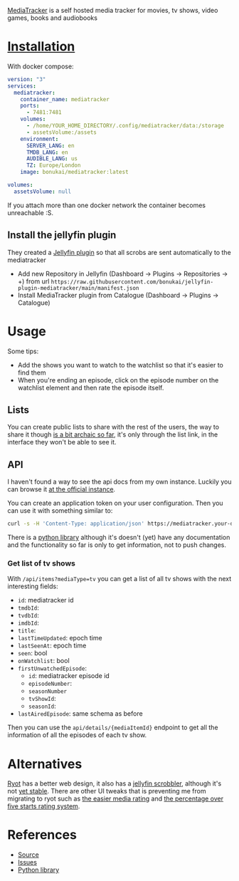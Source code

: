 [MediaTracker](https://github.com/bonukai/MediaTracker) is a self hosted media tracker for movies, tv shows, video games, books and audiobooks 

# [Installation](https://github.com/bonukai/MediaTracker#installation)

With docker compose:

```yaml
version: "3"
services:
  mediatracker:
    container_name: mediatracker
    ports:
      - 7481:7481
    volumes:
      - /home/YOUR_HOME_DIRECTORY/.config/mediatracker/data:/storage
      - assetsVolume:/assets
    environment:
      SERVER_LANG: en
      TMDB_LANG: en
      AUDIBLE_LANG: us
      TZ: Europe/London
    image: bonukai/mediatracker:latest

volumes:
  assetsVolume: null
```

If you attach more than one docker network the container becomes unreachable :S.

## Install the jellyfin plugin

They created a [Jellyfin plugin](https://github.com/bonukai/jellyfin-plugin-mediatracker) so that all scrobs are sent automatically to the mediatracker

- Add new Repository in Jellyfin (Dashboard -> Plugins -> Repositories -> +) from url `https://raw.githubusercontent.com/bonukai/jellyfin-plugin-mediatracker/main/manifest.json`
- Install MediaTracker plugin from Catalogue (Dashboard -> Plugins -> Catalogue)

# Usage

Some tips:

- Add the shows you want to watch to the watchlist so that it's easier to find them
- When you're ending an episode, click on the episode number on the watchlist element and then rate the episode itself.

## Lists

You can create public lists to share with the rest of the users, the way to share it though [is a bit archaic so far](https://github.com/bonukai/MediaTracker/issues/527), it's only through the list link, in the interface they won't be able to see it.

## API

I haven't found a way to see the api docs from my own instance. Luckily you can browse it [at the official instance](https://bonukai.github.io/MediaTracker/).

You can create an application token on your user configuration. Then you can use it with something similar to:

```bash
curl -s -H 'Content-Type: application/json' https://mediatracker.your-domain.org/api/logs\?token\=your-token | jq
```

There is a [python library](https://github.com/jonkristian/pymediatracker) although it's doesn't (yet) have any documentation and the functionality so far is only to get information, not to push changes.

### Get list of tv shows

With `/api/items?mediaType=tv` you can get a list of all tv shows with the next interesting fields:

- `id`: mediatracker id
- `tmdbId`:
- `tvdbId`:
- `imdbId`:
- `title`: 
- `lastTimeUpdated`: epoch time
- `lastSeenAt`: epoch time
- `seen`: bool
- `onWatchlist`: bool
- `firstUnwatchedEpisode`:
  - `id`: mediatracker episode id
  - `episodeNumber`:
  - `seasonNumber`
  - `tvShowId`:
  - `seasonId`:
- `lastAiredEpisode`: same schema as before

Then you can use the `api/details/{mediaItemId}` endpoint to get all the information of all the episodes of each tv show.

# Alternatives

[Ryot](https://github.com/IgnisDa/ryot) has a better web design, it also has a [jellyfin scrobbler](https://github.com/IgnisDa/ryot/pull/195), although it's not [yet stable](https://github.com/IgnisDa/ryot/issues/187). There are other UI tweaks that is preventing me from migrating to ryot such as [the easier media rating](https://github.com/IgnisDa/ryot/issues/284) and [the percentage over five starts rating system](https://github.com/IgnisDa/ryot/issues/283).

# References

- [Source](https://github.com/bonukai/MediaTracker)
- [Issues](https://github.com/bonukai/MediaTracker/issues)
- [Python library](https://github.com/jonkristian/pymediatracker)
